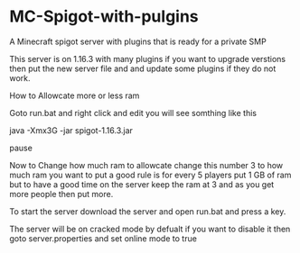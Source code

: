 # MC-Spigot-with-pulgins
A Minecraft spigot server with plugins  that is ready for a private SMP

This server is on 1.16.3 with many plugins if you want to upgrade verstions then put the new server file and and update some plugins if they do not work.

How to Allowcate more or less ram 

Goto run.bat and right click and edit you will see somthing like this

java -Xmx3G -jar spigot-1.16.3.jar

pause

Now to Change how much ram to allowcate change this number 3
to how much ram you want to put a good rule is for every 5 players put 1 GB of ram but to have a good time on the server keep the ram at 3 and as you get more people then put more.

To start the server download the server and open run.bat and press a key.

The server will be on cracked mode by defualt if you want to disable it then goto server.properties and set online mode to true
